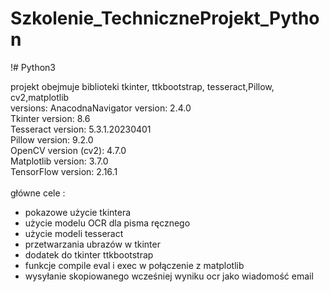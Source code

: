 # Szkolenie_TechniczneProjekt_Python
!# Python3

projekt obejmuje  biblioteki tkinter, ttkbootstrap, tesseract,Pillow, cv2,matplotlib  <br />
versions:
AnacodnaNavigator version: 2.4.0   <br />
Tkinter version: 8.6   <br />
Tesseract version: 5.3.1.20230401   <br />
Pillow version: 9.2.0   <br />
OpenCV version (cv2): 4.7.0   <br />
Matplotlib version: 3.7.0   <br />
TensorFlow version: 2.16.1   <br />
<br />
główne cele :
- pokazowe użycie tkintera
- użycie modelu OCR dla pisma ręcznego
- użycie modeli tesseract
- przetwarzania ubrazów w tkinter
- dodatek do tkinter ttkbootstrap
- funkcje compile eval i exec w połączenie z matplotlib
- wysyłanie skopiowanego wcześniej wyniku ocr jako wiadomość email



